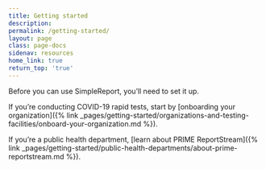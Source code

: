```yaml
---
title: Getting started
description:
permalink: /getting-started/
layout: page
class: page-docs
sidenav: resources
home_link: true
return_top: 'true'
---
```


Before you can use SimpleReport, you’ll need to set it up.

If you’re conducting COVID-19 rapid tests, start by [onboarding your organization]({% link _pages/getting-started/organizations-and-testing-facilities/onboard-your-organization.md %}).

If you’re a public health department, [learn about PRIME ReportStream]({% link _pages/getting-started/public-health-departments/about-prime-reportstream.md %}).
